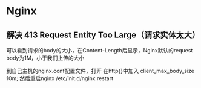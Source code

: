 # Nginx

## 解决 413 Request Entity Too Large（请求实体太大）

可以看到请求的body的大小，在Content-Length后显示，Nginx默认的request body为1M，小于我们上传的大小

到自己主机的nginx.conf配置文件，打开
在http{}中加入 client_max_body_size 10m;
然后重启nginx
/etc/init.d/nginx restart